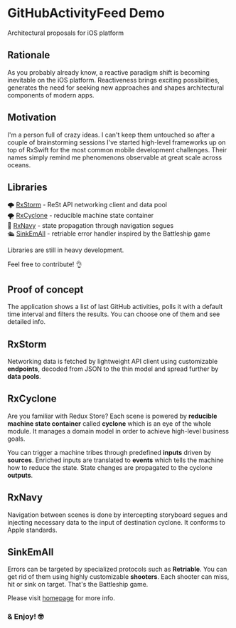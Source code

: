 # GitHubActivityFeed Demo
 Architectural proposals for iOS platform

## Rationale

As you probably already know, a reactive paradigm shift is becoming inevitable on the iOS platform. Reactiveness brings exciting possibilities, generates the need for seeking new approaches and shapes architectural components of modern apps.

## Motivation

I'm a person full of crazy ideas. I can't keep them untouched so after a couple of brainstorming sessions I've started high-level frameworks up on top of RxSwift for the most common mobile development challenges. Their names simply remind me phenomenons observable at great scale across oceans.

## Libraries

🌩 [RxStorm](http://github.com/lyzkov/RxStorm) - ReSt API networking client and data pool  
🌪 [RxCyclone](http://github.com/lyzkov/RxCyclone) -  reducible machine state container  
🧭 [RxNavy](http://github.com/lyzkov/RxNavy) - state propagation through navigation segues  
🛳 [SinkEmAll](http://github.com/lyzkov/SinkEmAll) - retriable error handler inspired by the Battleship game  

Libraries are still in heavy development.  

Feel free to contribute! 👌

## Proof of concept

The application shows a list of last GitHub activities, polls it with a default time interval and filters the results. You can choose one of them and see detailed info.

## RxStorm

Networking data is fetched by lightweight API client using customizable **endpoints**, decoded from JSON to the thin model and spread further by **data pools**.  

## RxCyclone

Are you familiar with Redux Store? Each scene is powered by **reducible machine state container** called **cyclone** which is an eye of the whole module. It manages a domain model in order to achieve high-level business goals.  

You can trigger a machine tribes through predefined **inputs** driven by **sources**. Enriched inputs are translated to **events** which tells the machine how to reduce the state. State changes are propagated to the cyclone **outputs**.

## RxNavy

Navigation between scenes is done by intercepting storyboard segues and injecting necessary data to the input of destination cyclone. It conforms to Apple standards.

## SinkEmAll

Errors can be targeted by specialized protocols such as **Retriable**. You can get rid of them using highly customizable **shooters**. Each shooter can miss, hit or sink on target. That's the Battleship game.  

Please visit [homepage](http://github.com/lyzkov/SinkEmAll) for more info.

### & Enjoy! 🤓
